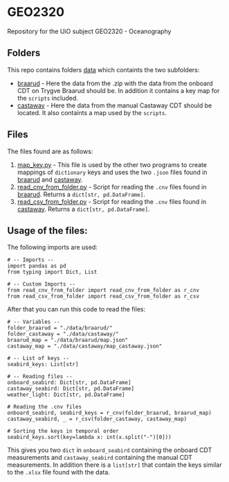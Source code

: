 # GEO2320
Repository for the UiO subject GEO2320 - Oceanography

## Folders
This repo contains folders [data](data) which containts the two subfolders:
* [braarud](data/braarud) - Here the data from the .zip with the data from the onboard CDT on Trygve Braarud should be. In addition it contains a key map for the `scripts` included. 
* [castaway](data/castaway) - Here the data from the manual Castaway CDT should be located. It also containts a map used by the `scripts`.  

## Files 
The files found are as follows:
1. [map_key.py](map_keys.py) - This file is used by the other two programs to create mappings of `dictionary` keys and uses the two `.json` files found in [braarud](data/braarud) and [castaway](data/castaway).
2. [read_cnv_from_folder.py](read_cnv_from_folder.py) - Script for reading the `.cnv` files found in [braarud](data/braarud). Returns a `dict[str, pd.DataFrame]`.
3. [read_csv_from_folder.py](read_csv_from_folder.py) - Script for reading the `.cnv` files found in [castaway](data/castaway). Returns a `dict[str, pd.DataFrame]`.

## Usage of the files:
The following imports are used: 

``` 
# -- Imports --
import pandas as pd
from typing import Dict, List

# -- Custom Imports --
from read_cnv_from_folder import read_cnv_from_folder as r_cnv
from read_csv_from_folder import read_csv_from_folder as r_csv
```

After that you can run this code to read the files:

```
# -- Variables -- 
folder_braarud = "./data/braarud/"
folder_castaway = "./data/castaway/"
braarud_map = "./data/braarud/map.json"
castaway_map = "./data/castaway/map_castaway.json"

# -- List of keys --
seabird_keys: List[str]

# -- Reading files --
onboard_seabird: Dict[str, pd.DataFrame]
castaway_seabird: Dict[str, pd.DataFrame]
weather_light: Dict[str, pd.DataFrame]

# Reading the .cnv files
onboard_seabird, seabird_keys = r_cnv(folder_braarud, braarud_map)
castaway_seabird, _ = r_csv(folder_castaway, castaway_map)

# Sorting the keys in temporal order
seabird_keys.sort(key=lambda x: int(x.split("-")[0]))
```

This gives you two `dict` in `onboard_seabird` containing the onboard CDT measurements and `castaway_seabird` containing the manual CDT measurements.
In addition there is a `list[str]` that contain the keys similar to the `.xlsx` file found with the data. 

